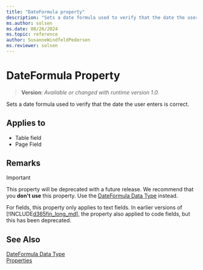 ```yaml
---
title: "DateFormula property"
description: "Sets a date formula used to verify that the date the user enters is correct."
ms.author: solsen
ms.date: 08/26/2024
ms.topic: reference
author: SusanneWindfeldPedersen
ms.reviewer: solsen
---
```

[//]: # (START>DO_NOT_EDIT)
[//]: # (IMPORTANT:Do not edit any of the content between here and the END>DO_NOT_EDIT.)
[//]: # (Any modifications should be made in the .xml files in the ModernDev repo.)
# DateFormula Property
> **Version**: _Available or changed with runtime version 1.0._

Sets a date formula used to verify that the date the user enters is correct.

## Applies to
-   Table field
-   Page Field

[//]: # (IMPORTANT: END>DO_NOT_EDIT)

## Remarks  

> [!IMPORTANT]  
> This property will be deprecated with a future release. We recommend that you **don't use** this property. Use the [DateFormula Data Type](../methods-auto/dateformula/dateformula-data-type.md) instead.  

For fields, this property only applies to text fields. In earlier versions of [!INCLUDE[d365fin_long_md](../includes/d365fin_long_md.md)], the property also applied to code fields, but this has been deprecated.

## See Also

[DateFormula Data Type](../methods-auto/dateformula/dateformula-data-type.md)  
[Properties](devenv-properties.md)
